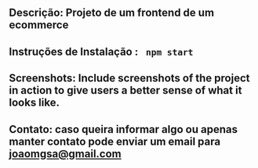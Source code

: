 ## Descrição: Projeto de um frontend de um ecommerce 

## Instruções de Instalação : <code> npm start</code>

## Screenshots: Include screenshots of the project in action to give users a better sense of what it looks like.


## Contato: caso queira informar algo ou apenas manter contato pode enviar um email para joaomgsa@gmail.com
